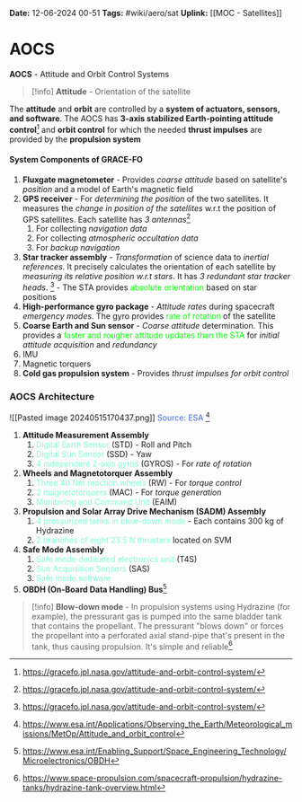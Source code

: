 **Date:** 12-06-2024 00-51
**Tags:** #wiki/aero/sat 
**Uplink:** [[MOC - Satellites]]

# AOCS

**AOCS** - Attitude and Orbit Control Systems

> [!info]
> **Attitude** - Orientation of the satellite 

The **attitude** and **orbit** are controlled by a **system of actuators, sensors, and software**.  The AOCS has **3-axis stabilized Earth-pointing attitude control**[^1] and **orbit control** for which the needed **thrust impulses** are provided by the **propulsion system**
#### System Components of GRACE-FO 
1. **Fluxgate magnetometer** - Provides *coarse attitude* based on satellite's *position* and a model of Earth's magnetic field
2. **GPS receiver** - For *determining the position* of the two satellites. It measures the *change in position of the satellites* w.r.t the position of GPS satellites. Each satellite has *3 antennas*[^1]
	1. For collecting *navigation data*
	2. For collecting *atmospheric occultation data*
	3. For *backup navigation*
3. **Star tracker assembly** - *Transformation* of science data to *inertial references*. It precisely calculates the orientation of each satellite by *measuring its relative position w.r.t stars*. It has *3 redundant star tracker heads*. [^1] - The STA provides <span style="color:lime">absolute orientation</span> based on star positions
5. **High-performance gyro package** - *Attitude rates* during spacecraft *emergency modes*. The gyro provides <span style="color:lime">rate of rotation</span> of the satellite
6. **Coarse Earth and Sun sensor** - *Coarse attitude* determination. This provides a <span style="color:lime">faster and rougher attitude updates than the STA</span> for *initial attitude acquisition* and *redundancy*
7. IMU
8. Magnetic torquers
9. **Cold gas propulsion system** - Provides *thrust impulses for orbit control*

### AOCS Architecture

![[Pasted image 20240515170437.png]]
<span style="color:royalblue">Source: ESA</span> [^2]

1. **Attitude Measurement Assembly**
	1. <span style="color:aquamarine">Digital Earth Sensor</span> (STD) - Roll and Pitch
	2. <span style="color:aquamarine">Digital Sun Sensor</span> (SSD) - Yaw
	3. <span style="color:aquamarine">4 independent 2-axis gyros</span> (GYROS) - For *rate of rotation*
2. **Wheels and Magnetotorquer Assembly**
	1. <span style="color:aquamarine">Three 40 Nm reaction wheels</span> (RW) - For *torque control*
	2. <span style="color:aquamarine">2 magnetotorquers </span>(MAC) - For *torque generation*
	3. <span style="color:aquamarine">Monitoring and Command Unit</span> (EAIM) 
3. **Propulsion and Solar Array Drive Mechanism (SADM) Assembly**
	1. <span style="color:aquamarine">4 pressurized tanks in blow-down mode</span> - Each contains 300 kg of Hydrazine
	2. <span style="color:aquamarine">2 branches of eight 23.5 N thrusters</span> located on SVM
4. **Safe Mode Assembly**
	1. <span style="color:aquamarine">Safe mode dedicated electronics unit</span> (T4S)
	2. <span style="color:aquamarine">Sun Acquisition Sensors</span> (SAS)
	3. <span style="color:aquamarine">Safe mode software</span>
5. **OBDH (On-Board Data Handling) Bus**[^4]

>[!info]
>**Blow-down mode** - In propulsion systems using Hydrazine (for example), the pressurant gas is pumped into the same bladder tank that contains the propellant. The pressurant "blows down" or forces the propellant into a perforated axial stand-pipe that's present in the tank, thus causing propulsion. It's simple and reliable[^3]

 
[^1]: https://gracefo.jpl.nasa.gov/attitude-and-orbit-control-system/
[^2]: https://www.esa.int/Applications/Observing_the_Earth/Meteorological_missions/MetOp/Attitude_and_orbit_control
[^3]: https://www.space-propulsion.com/spacecraft-propulsion/hydrazine-tanks/hydrazine-tank-overview.html
[^4]: https://www.esa.int/Enabling_Support/Space_Engineering_Technology/Microelectronics/OBDH